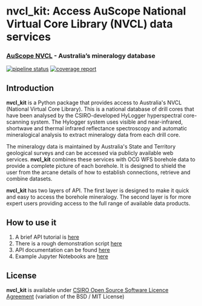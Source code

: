 # nvcl_kit: Access AuScope National Virtual Core Library (NVCL) data services

### [AuScope NVCL](https://www.auscope.org.au/nvcl)  - Australia’s mineralogy database



[![pipeline status](https://gitlab.com/csiro-geoanalytics/python-shared/nvcl_kit/badges/master/pipeline.svg)](https://gitlab.com/csiro-geoanalytics/python-shared/nvcl_kit/commits/master)
[![coverage report](https://gitlab.com/csiro-geoanalytics/python-shared/nvcl_kit/badges/master/coverage.svg)](https://gitlab.com/csiro-geoanalytics/python-shared/nvcl_kit/commits/master)


## Introduction

**nvcl_kit** is a Python package that provides access to Australia's NVCL (National Virtual Core Library). This is a national database of drill cores that have been analysed by the CSIRO-developed HyLogger hyperspectral core-scanning system. The Hylogger system uses visible and near-infrared, shortwave and thermal infrared reflectance spectroscopy and automatic mineralogical analysis to extract mineralogy data from each drill core.

The mineralogy data is maintained by Australia's State and Territory geological surveys and can be accessed via publicly available web services. **nvcl_kit** combines these services with OCG WFS borehole data to provide a complete picture of each borehole. It is designed to shield the user from the arcane details of how to establish connections, retrieve and combine datasets.

**nvcl_kit** has two layers of API. The first layer is designed to make it quick and easy to access the borehole mineralogy. The second layer is for more expert users providing access to the full range of available data products. 

## How to use it

1. A brief API tutorial is [here](https://gitlab.com/csiro-geoanalytics/python-shared/nvcl_kit/-/blob/master/introduction.rst)
2. There is a rough demonstration script [here](https://gitlab.com/csiro-geoanalytics/python-shared/nvcl_kit/-/blob/master/demo.py)
3. API documentation can be found [here](https://csiro-geoanalytics.gitlab.io/python-shared/nvcl_kit)
4. Example Jupyter Notebooks are [here](https://gitlab.com/csiro-geoanalytics/python-shared/nvcl_kit/-/tree/master/notebooks)

## License

**nvcl_kit** is available under [CSIRO Open Source Software Licence Agreement](LICENSE) (variation of the BSD / MIT License)
